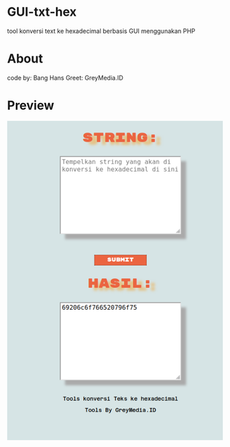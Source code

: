 # GUI-txt-hex
tool konversi text ke hexadecimal berbasis GUI menggunakan PHP

# About
code by: Bang Hans
Greet: GreyMedia.ID

# Preview
![riview](https://github.com/GreyMediaID/GUI-txt-hex/blob/main/riview.png?raw=true)
